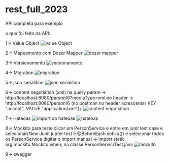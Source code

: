# rest_full_2023
API completa para exemplo

o que foi feito na API:

1-> Value Object
![value Object](https://user-images.githubusercontent.com/95228196/212233346-aa0f68ce-0ae0-4133-a13c-6b2a9f2407f0.png)

2-> Mapeamento com Dozer Mapper
![dozer mapper](https://user-images.githubusercontent.com/95228196/212233367-a817abfc-c346-400e-9daa-5eafbdab6c85.png)

3-> Versionamento
![versionamento](https://user-images.githubusercontent.com/95228196/212233382-d273d713-b1cc-4e56-9d49-c1513401f68c.png)

4-> Migration
![migration](https://user-images.githubusercontent.com/95228196/212233395-dda79771-3174-4ded-94be-b885f5aac0ee.png)

5-> json serialition
![json serialition](https://user-images.githubusercontent.com/95228196/212233406-e72bbdcc-b3eb-4939-b22f-8d0e802804bc.png)

6-> content negotiation (xml)
na query param ->  http://localhost:8080/person/6?mediaType=xml
no header -> http://localhost:8080/person/6 (no postman no header acrescentar KEY "accept", VALUE "application/xml")+
![content negotiation](https://user-images.githubusercontent.com/95228196/212233447-d6374c83-7788-4bb9-8079-4a4201c620cd.png)

7-> Hateoas
![import do hateoas](https://user-images.githubusercontent.com/95228196/212233464-63c2495f-d494-42b3-8fdb-653b1f477a83.png)
![hateoas](https://user-images.githubusercontent.com/95228196/212233473-ee869b70-7a9e-4d30-97f9-ee5449511dab.png)

8-> Mockito para teste
clicar em PersonService e entre em junit test case e selecionar(New Junit jupter test e @BeforeEach setUp()) e selecionar todos os PersonService
digitar o import manual -> import static org.mockito.Mockito.when; na classe  PersonServicrTest.java
![mockito](https://user-images.githubusercontent.com/95228196/212233719-b8964645-e76b-45ca-938f-b8e3fc4a38cf.png)

9-> swagger
